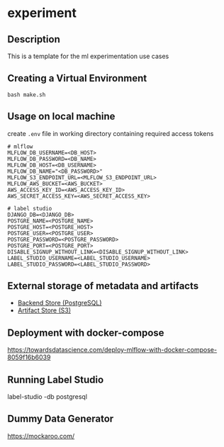 # experiment

## Description
This is a template for the ml experimentation use cases

## Creating a Virtual Environment
```
bash make.sh
```

## Usage on local machine
create `.env` file in working directory containing required access tokens
```
# mlflow
MLFLOW_DB_USERNAME=<DB_HOST>
MLFLOW_DB_PASSWORD=<DB_NAME>
MLFLOW_DB_HOST=<DB_USERNAME>
MLFLOW_DB_NAME="<DB_PASSWORD>"
MLFLOW_S3_ENDPOINT_URL=<MLFLOW_S3_ENDPOINT_URL>
MLFLOW_AWS_BUCKET=<AWS_BUCKET>
AWS_ACCESS_KEY_ID=<AWS_ACCESS_KEY_ID>
AWS_SECRET_ACCESS_KEY=<AWS_SECRET_ACCESS_KEY>

# label studio
DJANGO_DB=<DJANGO_DB>
POSTGRE_NAME=<POSTGRE_NAME>
POSTGRE_HOST=<POSTGRE_HOST>
POSTGRE_USER=<POSTGRE_USER>
POSTGRE_PASSWORD=<POSTGRE_PASSWORD>
POSTGRE_PORT=<POSTGRE_PORT>
DISABLE_SIGNUP_WITHOUT_LINK=<DISABLE_SIGNUP_WITHOUT_LINK>
LABEL_STUDIO_USERNAME=<LABEL_STUDIO_USERNAME>
LABEL_STUDIO_PASSWORD=<LABEL_STUDIO_PASSWORD>
```
## External storage of metadata and artifacts

* [Backend Store (PostgreSQL)](https://mlflow.org/docs/latest/tracking.html#id77)
* [Artifact Store (S3)](https://mlflow.org/docs/latest/tracking.html#amazon-s3-and-s3-compatible-storage)


## Deployment with docker-compose
https://towardsdatascience.com/deploy-mlflow-with-docker-compose-8059f16b6039


## Running Label Studio
label-studio -db postgresql

## Dummy Data Generator
https://mockaroo.com/